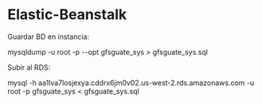 # Elastic-Beanstalk

Guardar BD en instancia:

mysqldump -u root -p --opt gfsguate_sys > gfsguate_sys.sql

Subir al RDS:

mysql -h aa1lva7losjexya.cddrx6jm0v02.us-west-2.rds.amazonaws.com -u root -p gfsguate_sys < gfsguate_sys.sql
 
